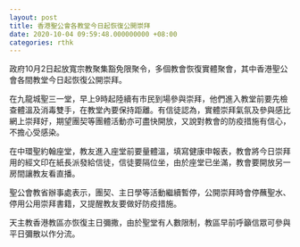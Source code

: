 ```yaml
---
layout: post
title: 香港聖公會各教堂今日起恢復公開崇拜
date: 2020-10-04 09:59:48.000000000 +08:00
categories: rthk
---
```


政府10月2日起放寬宗教聚集豁免限聚令，多個教會恢復實體聚會，其中香港聖公會各間教堂今日起恢復公開崇拜。

在九龍城聖三一堂，早上9時起陸續有市民到場參與崇拜，他們進入教堂前要先檢查體溫及消毒雙手，在教堂內要保持距離。有信徒認為，實體崇拜氣氛及參與感比網上崇拜好，期望團契等團體活動亦可盡快開放，又說對教會的防疫措施有信心，不擔心受感染。

在中環聖約翰座堂，教友進入座堂前要量體溫，填寫健康申報表，教會將今日崇拜用的經文印在紙長派發給信徒，信徒要隔位坐，由於座堂已坐滿，教會要開放另一房間讓教友看直播。

聖公會教省辦事處表示，團契、主日學等活動繼續暫停，公開崇拜時會停蘸聖水、停用公用崇拜書籍，又提醒教友要做好防疫措施。

天主教香港教區亦恢復主日彌撒，由於聖堂有人數限制，教區早前呼籲信眾可參與平日彌散以作分流。
